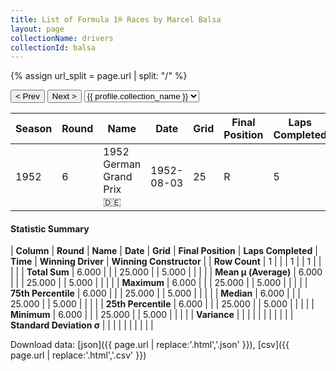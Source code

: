 ```yaml
---
title: List of Formula 1® Races by Marcel Balsa
layout: page
collectionName: drivers
collectionId: balsa
---
```


{% assign url_split = page.url | split: "/" %}
<div id="collection-navigation">
<button onclick="selector.options[selector.selectedIndex-1].value && (window.location = selector.options[selector.selectedIndex-1].value);">&lt; Prev</button>
<button onclick="selector.options[selector.selectedIndex+1].value && (window.location = selector.options[selector.selectedIndex+1].value);">Next &gt;</button>
<select id="selector" onchange="this.options[this.selectedIndex].value && (window.location = this.options[this.selectedIndex].value);">
  {% for collectionId in site.data[page.collectionName].refs %}
    {% if collectionId == page.collectionId %}
      {% assign selected = "selected" %}
    {% else %}
      {% assign selected = "" %}
    {% endif %}
    {% assign profile = site.data[page.collectionName][collectionId].profile %}
    <option value="/f1/{{ page.collectionName }}/{{ collectionId }}/{{ url_split[4] }}" {{ selected }}>{{ profile.collection_name }}</option>
  {% endfor %}
</select>
</div>

| Season | Round | Name | Date | Grid | Final Position | Laps Completed | Time | Winning Driver | Winning Constructor |
|--|--|--|--|--|--|--|--|--|--|
| 1952 | 6 | 1952 German Grand Prix 🇩🇪 | 1952-08-03 | 25 | R | 5 |   | Alberto Ascari 🇮🇹 | Ferrari 🇮🇹 |

#### Statistic Summary

| **Column** | **Round** | **Name** | **Date** | **Grid** | **Final Position** | **Laps Completed** | **Time** | **Winning Driver** | **Winning Constructor** |
| **Row Count** | 1 |  |  | 1 |  | 1 |  |  |  |
| **Total Sum** | 6.000 |  |  | 25.000 |  | 5.000 |  |  |  |
| **Mean μ (Average)** | 6.000 |  |  | 25.000 |  | 5.000 |  |  |  |
| **Maximum** | 6.000 |  |  | 25.000 |  | 5.000 |  |  |  |
| **75th Percentile** | 6.000 |  |  | 25.000 |  | 5.000 |  |  |  |
| **Median** | 6.000 |  |  | 25.000 |  | 5.000 |  |  |  |
| **25th Percentile** | 6.000 |  |  | 25.000 |  | 5.000 |  |  |  |
| **Minimum** | 6.000 |  |  | 25.000 |  | 5.000 |  |  |  |
| **Variance** |  |  |  |  |  |  |  |  |  |
| **Standard Deviation σ** |  |  |  |  |  |  |  |  |  |

Download data: [json]({{ page.url | replace:'.html','.json' }}), [csv]({{ page.url | replace:'.html','.csv' }})
